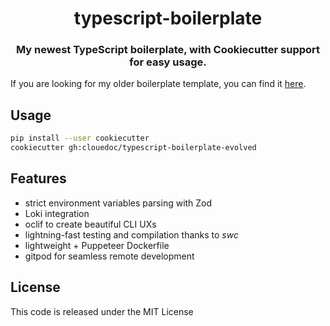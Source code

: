 <h1 align="center">
	 typescript-boilerplate
</h1>

<h3 align="center">
	My newest TypeScript boilerplate, with Cookiecutter support for easy usage.
</h3>

If you are looking for my older boilerplate template, you can find it [here](https://github.com/clouedoc/typescript-boilerplate-archive).

## Usage

```bash
pip install --user cookiecutter
cookiecutter gh:clouedoc/typescript-boilerplate-evolved
```

## Features

- strict environment variables parsing with Zod
- Loki integration
- oclif to create beautiful CLI UXs
- lightning-fast testing and compilation thanks to _swc_
- lightweight + Puppeteer Dockerfile
- gitpod for seamless remote development

## License

This code is released under the MIT License
